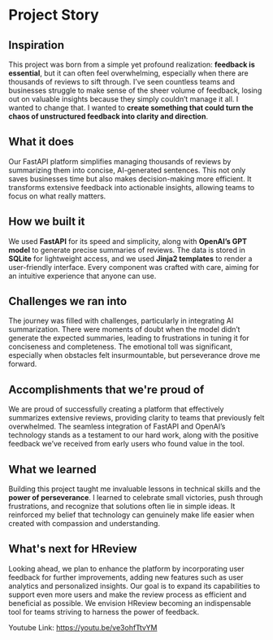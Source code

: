 # Project Story

## Inspiration

This project was born from a simple yet profound realization: **feedback is essential**, but it can often feel overwhelming, especially when there are thousands of reviews to sift through. I’ve seen countless teams and businesses struggle to make sense of the sheer volume of feedback, losing out on valuable insights because they simply couldn’t manage it all. I wanted to change that. I wanted to **create something that could turn the chaos of unstructured feedback into clarity and direction**.

## What it does

Our FastAPI platform simplifies managing thousands of reviews by summarizing them into concise, AI-generated sentences. This not only saves businesses time but also makes decision-making more efficient. It transforms extensive feedback into actionable insights, allowing teams to focus on what really matters.

## How we built it

We used **FastAPI** for its speed and simplicity, along with **OpenAI’s GPT model** to generate precise summaries of reviews. The data is stored in **SQLite** for lightweight access, and we used **Jinja2 templates** to render a user-friendly interface. Every component was crafted with care, aiming for an intuitive experience that anyone can use.

## Challenges we ran into

The journey was filled with challenges, particularly in integrating AI summarization. There were moments of doubt when the model didn’t generate the expected summaries, leading to frustrations in tuning it for conciseness and completeness. The emotional toll was significant, especially when obstacles felt insurmountable, but perseverance drove me forward.

## Accomplishments that we're proud of

We are proud of successfully creating a platform that effectively summarizes extensive reviews, providing clarity to teams that previously felt overwhelmed. The seamless integration of FastAPI and OpenAI’s technology stands as a testament to our hard work, along with the positive feedback we’ve received from early users who found value in the tool.

## What we learned

Building this project taught me invaluable lessons in technical skills and the **power of perseverance**. I learned to celebrate small victories, push through frustrations, and recognize that solutions often lie in simple ideas. It reinforced my belief that technology can genuinely make life easier when created with compassion and understanding.

## What's next for HReview

Looking ahead, we plan to enhance the platform by incorporating user feedback for further improvements, adding new features such as user analytics and personalized insights. Our goal is to expand its capabilities to support even more users and make the review process as efficient and beneficial as possible. We envision HReview becoming an indispensable tool for teams striving to harness the power of feedback.

Youtube Link: https://youtu.be/ve3ohfTtvYM

